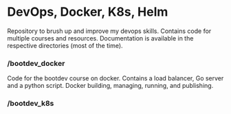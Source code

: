# DevOps, Docker, K8s, Helm

Repository to brush up and improve my devops skills. Contains code for multiple courses and resources. Documentation is available in the respective directories (most of the time).

### /bootdev_docker
Code for the bootdev course on docker. Contains a load balancer, Go server and a python script. Docker building, managing, running, and publishing.

### /bootdev_k8s
